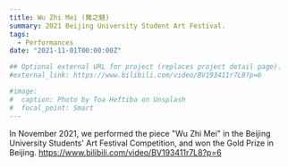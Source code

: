 ```yaml
---
title: Wu Zhi Mei (舞之魅)
summary: 2021 Beijing University Student Art Festival.
tags:
  - Performances
date: "2021-11-01T00:00:00Z"

## Optional external URL for project (replaces project detail page).
#external_link: https://www.bilibili.com/video/BV193411r7L8?p=6

#image:
#  caption: Photo by Toa Heftiba on Unsplash
#  focal_point: Smart
---
```


In November 2021, we performed the piece "Wu Zhi Mei" in the Beijing University Students' Art Festival Competition, and won the Gold Prize in Beijing.
https://www.bilibili.com/video/BV193411r7L8?p=6